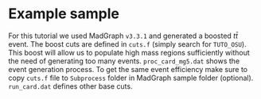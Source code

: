 # Example sample

For this tutorial we used MadGraph `v3.3.1` and generated a boosted $t\bar{t}$ event. The boost cuts are defined in 
`cuts.f` (simply search for `TUTO_OSU`). This boost will allow us to populate high mass regions sufficiently 
without the need of generating too many events. `proc_card_mg5.dat` shows the event generation process. To get
the same event efficiency make sure to copy `cuts.f` file to `Subprocess` folder in MadGraph sample folder (optional). 
`run_card.dat` defines other base cuts.